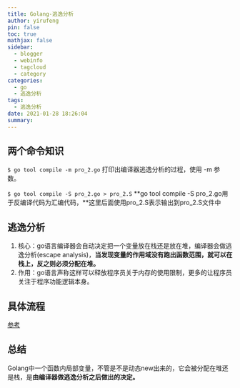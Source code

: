 ```yaml
---
title: Golang-逃逸分析
author: yirufeng
pin: false
toc: true
mathjax: false
sidebar:
  - blogger
  - webinfo
  - tagcloud
  - category
categories:
  - go
  - 逃逸分析
tags:
  - 逃逸分析
date: 2021-01-28 18:26:04
summary:
---
```


## 两个命令知识
`$ go tool compile -m pro_2.go` 打印出编译器逃逸分析的过程，使用 -m 参数。

`$ go tool compile -S pro_2.go > pro_2.S`  **go tool compile -S pro_2.go用于反编译代码为汇编代码，**这里后面使用pro_2.S表示输出到pro_2.S文件中


## 逃逸分析
1. 核心：go语言编译器会自动决定把一个变量放在栈还是放在堆，编译器会做逃逸分析(escape analysis)，**当发现变量的作用域没有跑出函数范围，就可以在栈上，反之则必须分配在堆。**
2. 作用：go语言声称这样可以释放程序员关于内存的使用限制，更多的让程序员关注于程序功能逻辑本身。

## 具体流程
[参考](https://www.kancloud.cn/aceld/golang/1958306)

## 总结
Golang中一个函数内局部变量，不管是不是动态new出来的，它会被分配在堆还是栈，是**由编译器做逃逸分析之后做出的决定。**


<!-- more -->

